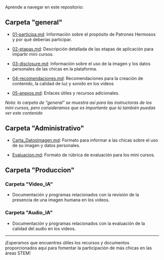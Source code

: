 Aprende a navegar en este repositorio: 


## Carpeta "general"
- [01-participa.md](./General/01-participa.md): Información sobre el propósito de Patrones Hermosos y por qué deberías participar.

- [02-etapas.md](./General/02-etapas.md): Descripción detallada de las etapas de aplicación para impartir mini cursos.

- [03-disclosure.md](./General/03-disclosure.md): Información sobre el uso de la imagen y los datos personales de las chicas en la plataforma.

- [04-recomendaciones.md](./General/04-recomendaciones.md): Recomendaciones para la creación de contenido, la calidad de luz y sonido en los videos

- [05-anexos.md](./General/05-anexos.md): Enlaces útiles y recursos adicionales.

*Nota: la carpeta de "general" se muestra así para las instructoras de los mini cursos, pero consideramos que es importante que tú también puedas ver este contenido* 

## Carpeta "Administrativo"
- [Carta_DatosImagen.md](./Administrativo/Carta_DatosImagen.md): Formato para informar a las chicas sobre el uso de su imagen y datos personales.

- [Evaluacion.md](./Administrativo/Evaluacion.md): Formato de rúbrica de evaluación para los mini cursos.


## Carpeta "Produccion"
### Carpeta "Video_IA"
- Documentación y programas relacionados con la revisión de la presencia de una imagen humana en los videos.

### Carpeta "Audio_IA"
- Documentación y programas relacionados con la evaluación de la calidad del audio en los videos.

---

¡Esperamos que encuentres útiles los recursos y documentos proporcionados aquí para fomentar la participación de más chicas en las áreas STEM!


